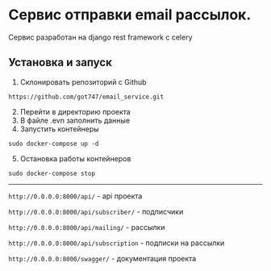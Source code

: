 # Сервис отправки email рассылок.

Сервис разработан на django rest framework с celery


## Установка и запуск


1. Склонировать репозиторий с Github
```
https://github.com/got747/email_service.git
```
2. Перейти в директорию проекта
3. В файле .evn заполнить данные
4. Запустить контейнеры
```
sudo docker-compose up -d
 ```
5. Остановка работы контейнеров
```
sudo docker-compose stop
```
***
```http://0.0.0.0:8000/api/``` - api проекта

```http://0.0.0.0:8000/api/subscriber/``` - подписчики

```http://0.0.0.0:8000/api/mailing/``` - рассылки

```http://0.0.0.0:8000/api/subscription``` - подписки на рассылки

```http://0.0.0.0:8000/swagger/``` - документация проекта
